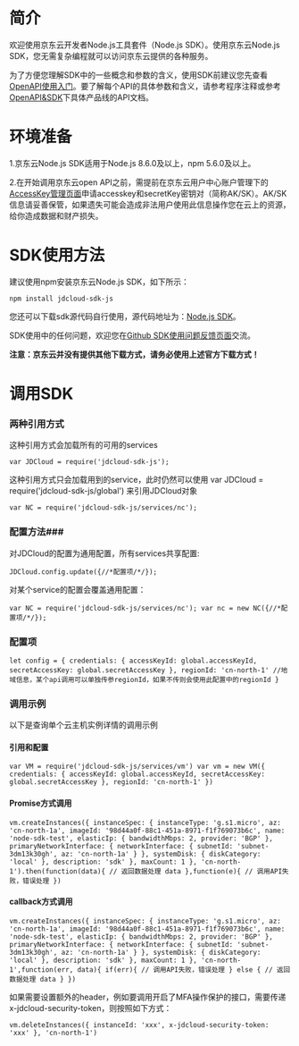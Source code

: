 
# 简介 #

欢迎使用京东云开发者Node.js工具套件（Node.js SDK）。使用京东云Node.js SDK，您无需复杂编程就可以访问京东云提供的各种服务。

为了方便您理解SDK中的一些概念和参数的含义，使用SDK前建议您先查看[OpenAPI使用入门](../../API/Common-Declaration/Introduction.md )。要了解每个API的具体参数和含义，请参考程序注释或参考[OpenAPI&SDK](https://www.jdcloud.com/help/faq?act=3)下具体产品线的API文档。


# 环境准备 #

1.京东云Node.js SDK适用于Node.js 8.6.0及以上，npm 5.6.0及以上。

2.在开始调用京东云open API之前，需提前在京东云用户中心账户管理下的[AccessKey管理页面](https://uc.jdcloud.com/accesskey/index)申请accesskey和secretKey密钥对（简称AK/SK）。AK/SK信息请妥善保管，如果遗失可能会造成非法用户使用此信息操作您在云上的资源，给你造成数据和财产损失。


# SDK使用方法 #

建议使用npm安装京东云Node.js SDK，如下所示：

	npm install jdcloud-sdk-js

您还可以下载sdk源代码自行使用，源代码地址为：[Node.js SDK](https://github.com/jdcloud-api/jdcloud-sdk-nodejs)。

SDK使用中的任何问题，欢迎您在[Github SDK使用问题反馈页面](https://github.com/jdcloud-api/jdcloud-sdk-nodejs/issues)交流。

**注意：京东云并没有提供其他下载方式，请务必使用上述官方下载方式！**



 
# 调用SDK #


### 两种引用方式 ###

这种引用方式会加载所有的可用的services

	var JDCloud = require('jdcloud-sdk-js');

这种引用方式只会加载用到的service，此时仍然可以使用 var JDCloud = require('jdcloud-sdk-js/global') 来引用JDCloud对象

	var NC = require('jdcloud-sdk-js/services/nc');


### 配置方法###

对JDCloud的配置为通用配置，所有services共享配置:

	JDCloud.config.update({//*配置项/*/});

对某个service的配置会覆盖通用配置：

	var NC = require('jdcloud-sdk-js/services/nc'); var nc = new NC({//*配置项/*/});


### 配置项 ###

	let config = { credentials: { accessKeyId: global.accessKeyId, secretAccessKey: global.secretAccessKey }, regionId: 'cn-north-1' //地域信息，某个api调用可以单独传参regionId，如果不传则会使用此配置中的regionId }


### 调用示例 ###

以下是查询单个云主机实例详情的调用示例


####  引用和配置  ####

	var VM = require('jdcloud-sdk-js/services/vm') var vm = new VM({ credentials: { accessKeyId: global.accessKeyId, secretAccessKey: global.secretAccessKey }, regionId: 'cn-north-1' })



#### Promise方式调用 #### 

	vm.createInstances({ instanceSpec: { instanceType: 'g.s1.micro', az: 'cn-north-1a', imageId: '98d44a0f-88c1-451a-8971-f1f769073b6c', name: 'node-sdk-test', elasticIp: { bandwidthMbps: 2, provider: 'BGP' }, primaryNetworkInterface: { networkInterface: { subnetId: 'subnet-3dm13k30gh', az: 'cn-north-1a' } }, systemDisk: { diskCategory: 'local' }, description: 'sdk' }, maxCount: 1 }, 'cn-north-1').then(function(data){ // 返回数据处理 data },function(e){ // 调用API失败，错误处理 })



#### callback方式调用 #### 

	vm.createInstances({ instanceSpec: { instanceType: 'g.s1.micro', az: 'cn-north-1a', imageId: '98d44a0f-88c1-451a-8971-f1f769073b6c', name: 'node-sdk-test', elasticIp: { bandwidthMbps: 2, provider: 'BGP' }, primaryNetworkInterface: { networkInterface: { subnetId: 'subnet-3dm13k30gh', az: 'cn-north-1a' } }, systemDisk: { diskCategory: 'local' }, description: 'sdk' }, maxCount: 1 }, 'cn-north-1',function(err, data){ if(err){ // 调用API失败，错误处理 } else { // 返回数据处理 data } })

如果需要设置额外的header，例如要调用开启了MFA操作保护的接口，需要传递x-jdcloud-security-token，则按照如下方式：

	vm.deleteInstances({ instanceId: 'xxx', x-jdcloud-security-token: 'xxx' }, 'cn-north-1')	




